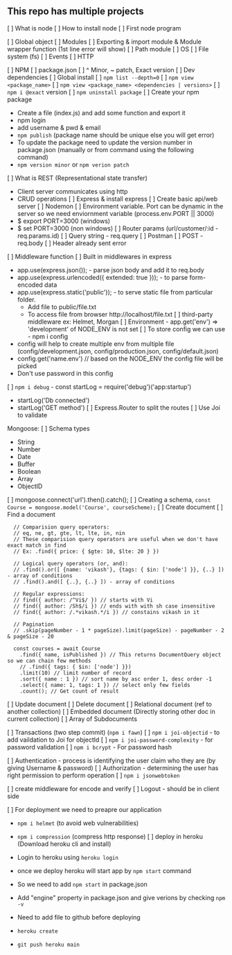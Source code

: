## This repo has multiple projects
[ ] What is node
[ ] How to install node
[ ] First node program


[ ] Global object
[ ] Modules
[ ] Exporting & import module & Module wrapper function (1st line error will show)
[ ] Path module
[ ] OS
[ ] File system (fs)
[ ] Events
[ ] HTTP

[ ] NPM
[ ] package.json
[ ] ^ Minor, ~ patch, Exact version
[ ] Dev dependencies
[ ] Global install
[ ] `npm list --depth=0`
[ ] `npm view <package_name>`
[ ] `npm view <package_name> <dependencies | versions>`
[ ] `npm i @exact` version 
[ ] `npm uninstall package`
[ ] Create your npm package
  - Create a file (index.js) and add some function and export it
  - npm login
  - add username & pwd & email
  - `npm publish` (package name should be unique else you will get error)
  - To update the package need to update the version number in package.json (manually or from command using the following command)
  - `npm version minor` or `npm verion patch`


[ ] What is REST (Representational state transfer)
  - Client server communicates using http
  - CRUD operations
[ ] Express & install express
[ ] Create basic api/web server
[ ] Nodemon
[ ] Environment variable. Port can be dynamic in the server so we need enviornment variable (process.env.PORT || 3000)
  - $ export PORT=3000 (windows)
  - $ set PORT=3000 (non windows)
[ ] Router params (url/customer/:id - req.params.id)
[ ] Query string - req.query
[ ] Postman
[ ] POST - req.body
[ ] Header already sent error

[ ] Middleware function
[ ] Built in middlewares in express
  - app.use(express.json()); - parse json body and add it to req.body
  - app.use(express.urlencoded({ extended: true })); - to parse form-encoded data
  - app.use(express.static('public')); - to serve static file from particular folder.
    - Add file to public/file.txt
    - To access file from browser http://localhost/file.txt
[ ] third-party middleware ex: Helmet, Morgan
[ ] Environment - app.get('env') => 'development' of NODE_ENV is not set
[ ] To store config we can use - npm i config
  - config will help to create multiple env from multiple file (config/development.json, config/production.json, config/default.json)
  - config.get('name.env') // based on the NODE_ENV the config file will be picked
  - Don't use password in this config

[ ] `npm i debug` - const startLog = require('debug')('app:startup')
  - startLog('Db connected')
  - startLog('GET method')
[ ]  Express.Router to split the routes
[ ]  Use Joi to validate

Mongoose:
[ ] Schema types
  - String
  - Number
  - Date
  - Buffer
  - Boolean
  - Array
  - ObjectID

[ ] mongoose.connect('url').then().catch();
[ ] Creating a schema, `const Course = mongoose.model('Course', courseScheme);`
[ ] Create document
[ ] Find a document
```
  // Comparision query operators:
  // eq, ne, gt, gte, lt, lte, in, nin
  // These comparision query operators are useful when we don't have exact match in find
  // Ex: .find({ price: { $gte: 10, $lte: 20 } })

  // Logical query operators (or, and):
  // .find().or([ {name: 'vikash'}, {tags: { $in: ['node'] }}, {..} ]) - array of conditions
  // .find().and([ {..}, {..} ]) - array of conditions

  // Regular expressions:
  // find({ author: /^Vi$/ }) // starts with Vi
  // find({ author: /Sh$/i }) // ends with with sh case insensitive
  // find({ author: /.*vikash.*/i }) // constains vikash in it

  // Pagination
  // .skip(pageNumber - 1 * pageSize).limit(pageSize) - pageNumber - 2 & pageSize - 20

  const courses = await Course
    .find({ name, isPublished }) // This returns DocumentQuery object so we can chain few methods
    // .find({ tags: { $in: ['node'] }})
    .limit(10) // limit number of record
    .sort({ name : 1 }) // sort name by asc order 1, desc order -1
    .select({ name: 1, tags: 1 }) // select only few fields
    .count(); // Get count of result
```
[ ] Update document
[ ] Delete document
[ ] Relational document (ref to another collection)
[ ] Embedded document (Directly storing other doc in current collection)
[ ] Array of Subdocuments

[ ] Transactions (two step commit) (`npm i fawn`) 
[ ] `npm i joi-objectid` - to add vaildation to Joi for objectId
[ ] `npm i joi-password-complexity` - for password validation
[ ] `npm i bcrypt` - For password hash

[ ] Authentication - process is identifying the user claim who they are (by giving Username & password)
[ ] Authorization - determining the user has right permission to perform operation
[ ] `npm i jsonwebtoken`

[ ] create middleware for encode and verify
[ ] Logout - should be in client side

[ ] For deployment we need to preapre our application
  - `npm i helmet` (to avoid web vulnerabilities)
  - `npm i compression` (compress http response)
[ ] deploy in heroku (Download heroku cli and install)
  - Login to heroku using `heroku login`
  - once we deploy heroku will start app by `npm start` command
  - So we need to add `npm start` in package.json
  - Add "engine" property in package.json and give verions by checking `npm -v`
  - Need to add file to github before deploying

  - `heroku create`
  - `git push heroku main`